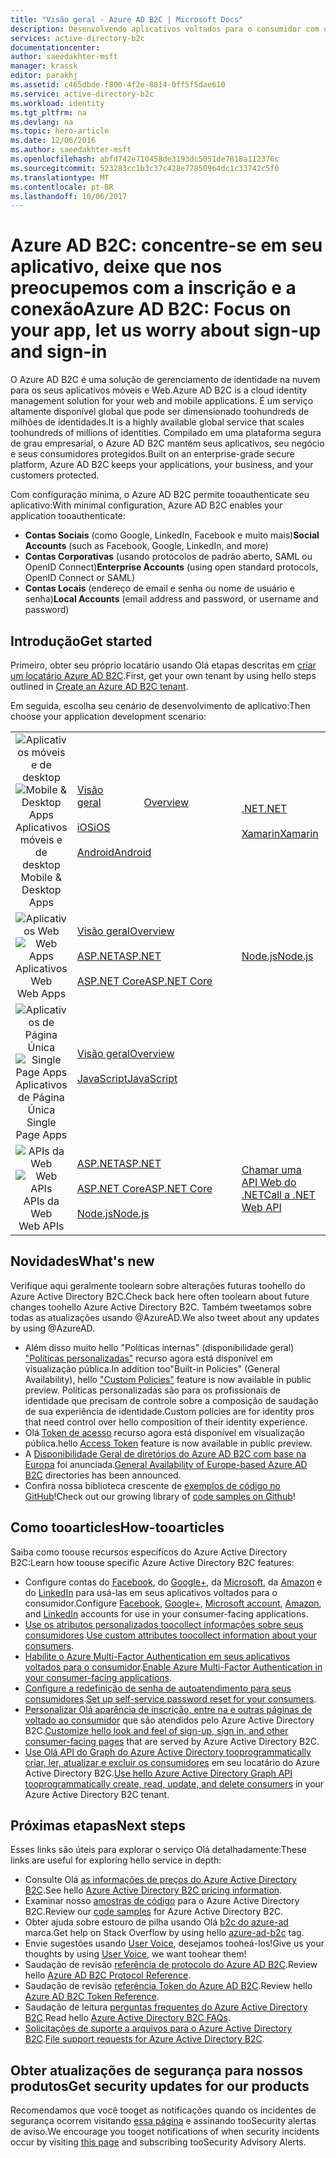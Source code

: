 ```yaml
---
title: "Visão geral - Azure AD B2C | Microsoft Docs"
description: Desenvolvendo aplicativos voltados para o consumidor com o Active Directory B2C do Azure
services: active-directory-b2c
documentationcenter: 
author: saeedakhter-msft
manager: krassk
editor: parakhj
ms.assetid: c465dbde-f800-4f2e-8814-0ff5f5dae610
ms.service: active-directory-b2c
ms.workload: identity
ms.tgt_pltfrm: na
ms.devlang: na
ms.topic: hero-article
ms.date: 12/06/2016
ms.author: saeedakhter-msft
ms.openlocfilehash: abfd742e710458de3193dc5051de7818a112376c
ms.sourcegitcommit: 523283cc1b3c37c428e77850964dc1c33742c5f0
ms.translationtype: MT
ms.contentlocale: pt-BR
ms.lasthandoff: 10/06/2017
---
```

# <a name="azure-ad-b2c-focus-on-your-app-let-us-worry-about-sign-up-and-sign-in"></a><span data-ttu-id="96ccb-103">Azure AD B2C: concentre-se em seu aplicativo, deixe que nos preocupemos com a inscrição e a conexão</span><span class="sxs-lookup"><span data-stu-id="96ccb-103">Azure AD B2C: Focus on your app, let us worry about sign-up and sign-in</span></span>

<span data-ttu-id="96ccb-104">O Azure AD B2C é uma solução de gerenciamento de identidade na nuvem para os seus aplicativos móveis e Web.</span><span class="sxs-lookup"><span data-stu-id="96ccb-104">Azure AD B2C is a cloud identity management solution for your web and mobile applications.</span></span> <span data-ttu-id="96ccb-105">É um serviço altamente disponível global que pode ser dimensionado toohundreds de milhões de identidades.</span><span class="sxs-lookup"><span data-stu-id="96ccb-105">It is a highly available global service that scales toohundreds of millions of identities.</span></span> <span data-ttu-id="96ccb-106">Compilado em uma plataforma segura de grau empresarial, o Azure AD B2C mantém seus aplicativos, seu negócio e seus consumidores protegidos.</span><span class="sxs-lookup"><span data-stu-id="96ccb-106">Built on an enterprise-grade secure platform, Azure AD B2C keeps your applications, your business, and your customers protected.</span></span>

<span data-ttu-id="96ccb-107">Com configuração mínima, o Azure AD B2C permite tooauthenticate seu aplicativo:</span><span class="sxs-lookup"><span data-stu-id="96ccb-107">With minimal configuration, Azure AD B2C enables your application tooauthenticate:</span></span>

* <span data-ttu-id="96ccb-108">**Contas Sociais** (como Google, LinkedIn, Facebook e muito mais)</span><span class="sxs-lookup"><span data-stu-id="96ccb-108">**Social Accounts** (such as Facebook, Google, LinkedIn, and more)</span></span>
* <span data-ttu-id="96ccb-109">**Contas Corporativas** (usando protocolos de padrão aberto, SAML ou OpenID Connect)</span><span class="sxs-lookup"><span data-stu-id="96ccb-109">**Enterprise Accounts** (using open standard protocols, OpenID Connect or SAML)</span></span>
* <span data-ttu-id="96ccb-110">**Contas Locais** (endereço de email e senha ou nome de usuário e senha)</span><span class="sxs-lookup"><span data-stu-id="96ccb-110">**Local Accounts** (email address and password, or username and password)</span></span>

## <a name="get-started"></a><span data-ttu-id="96ccb-111">Introdução</span><span class="sxs-lookup"><span data-stu-id="96ccb-111">Get started</span></span>

<span data-ttu-id="96ccb-112">Primeiro, obter seu próprio locatário usando Olá etapas descritas em [criar um locatário Azure AD B2C](active-directory-b2c-get-started.md).</span><span class="sxs-lookup"><span data-stu-id="96ccb-112">First, get your own tenant by using hello steps outlined in [Create an Azure AD B2C tenant](active-directory-b2c-get-started.md).</span></span>

<span data-ttu-id="96ccb-113">Em seguida, escolha seu cenário de desenvolvimento de aplicativo:</span><span class="sxs-lookup"><span data-stu-id="96ccb-113">Then choose your application development scenario:</span></span>

|  |  |  |  |
| --- | --- | --- | --- |
| <span data-ttu-id="96ccb-114"><center>![Aplicativos móveis e de desktop](../active-directory/develop/media/active-directory-developers-guide/NativeApp_Icon.png)</span><span class="sxs-lookup"><span data-stu-id="96ccb-114"><center>![Mobile & Desktop Apps](../active-directory/develop/media/active-directory-developers-guide/NativeApp_Icon.png)</span></span><br /><span data-ttu-id="96ccb-115">Aplicativos móveis e de desktop</center></span><span class="sxs-lookup"><span data-stu-id="96ccb-115">Mobile & Desktop Apps</center></span></span> | <span data-ttu-id="96ccb-116">[Visão geral](active-directory-b2c-reference-oauth-code.md)&nbsp;&nbsp;&nbsp;&nbsp;&nbsp;&nbsp;&nbsp;&nbsp;&nbsp;&nbsp;&nbsp;&nbsp;&nbsp;&nbsp;&nbsp;&nbsp;</span><span class="sxs-lookup"><span data-stu-id="96ccb-116">[Overview](active-directory-b2c-reference-oauth-code.md)&nbsp;&nbsp;&nbsp;&nbsp;&nbsp;&nbsp;&nbsp;&nbsp;&nbsp;&nbsp;&nbsp;&nbsp;&nbsp;&nbsp;&nbsp;&nbsp;</span></span><br /><br />[<span data-ttu-id="96ccb-117">iOS</span><span class="sxs-lookup"><span data-stu-id="96ccb-117">iOS</span></span>](https://github.com/Azure-Samples/active-directory-b2c-ios-swift-native-msal)<br /><br />[<span data-ttu-id="96ccb-118">Android</span><span class="sxs-lookup"><span data-stu-id="96ccb-118">Android</span></span>](https://github.com/Azure-Samples/active-directory-b2c-android-native-msal) | [<span data-ttu-id="96ccb-119">.NET</span><span class="sxs-lookup"><span data-stu-id="96ccb-119">.NET</span></span>](https://github.com/Azure-Samples/active-directory-b2c-dotnet-desktop)<br /><br />[<span data-ttu-id="96ccb-120">Xamarin</span><span class="sxs-lookup"><span data-stu-id="96ccb-120">Xamarin</span></span>](https://github.com/Azure-Samples/active-directory-b2c-xamarin-native) |  |
| <span data-ttu-id="96ccb-121"><center>![Aplicativos Web](../active-directory/develop/media/active-directory-developers-guide/Web_app.png)</span><span class="sxs-lookup"><span data-stu-id="96ccb-121"><center>![Web Apps](../active-directory/develop/media/active-directory-developers-guide/Web_app.png)</span></span><br /><span data-ttu-id="96ccb-122">Aplicativos Web</center></span><span class="sxs-lookup"><span data-stu-id="96ccb-122">Web Apps</center></span></span> | [<span data-ttu-id="96ccb-123">Visão geral</span><span class="sxs-lookup"><span data-stu-id="96ccb-123">Overview</span></span>](active-directory-b2c-reference-oidc.md)<br /><br />[<span data-ttu-id="96ccb-124">ASP.NET</span><span class="sxs-lookup"><span data-stu-id="96ccb-124">ASP.NET</span></span>](active-directory-b2c-devquickstarts-web-dotnet-susi.md)<br /><br />[<span data-ttu-id="96ccb-125">ASP.NET Core</span><span class="sxs-lookup"><span data-stu-id="96ccb-125">ASP.NET Core</span></span>](https://github.com/Azure-Samples/active-directory-b2c-dotnetcore-webapp) | [<span data-ttu-id="96ccb-126">Node.js</span><span class="sxs-lookup"><span data-stu-id="96ccb-126">Node.js</span></span>](active-directory-b2c-devquickstarts-web-node.md) |  |
| <span data-ttu-id="96ccb-127"><center>![Aplicativos de Página Única](../active-directory/develop/media/active-directory-developers-guide/SPA.png)</span><span class="sxs-lookup"><span data-stu-id="96ccb-127"><center>![Single Page Apps](../active-directory/develop/media/active-directory-developers-guide/SPA.png)</span></span><br /><span data-ttu-id="96ccb-128">Aplicativos de Página Única</center></span><span class="sxs-lookup"><span data-stu-id="96ccb-128">Single Page Apps</center></span></span> | [<span data-ttu-id="96ccb-129">Visão geral</span><span class="sxs-lookup"><span data-stu-id="96ccb-129">Overview</span></span>](active-directory-b2c-reference-spa.md)<br /><br />[<span data-ttu-id="96ccb-130">JavaScript</span><span class="sxs-lookup"><span data-stu-id="96ccb-130">JavaScript</span></span>](https://github.com/Azure-Samples/active-directory-b2c-javascript-msal-singlepageapp)<br /><br /> |  |  |
| <span data-ttu-id="96ccb-131"><center>![APIs da Web](../active-directory/develop/media/active-directory-developers-guide/Web_API.png)</span><span class="sxs-lookup"><span data-stu-id="96ccb-131"><center>![Web APIs](../active-directory/develop/media/active-directory-developers-guide/Web_API.png)</span></span><br /><span data-ttu-id="96ccb-132">APIs da Web</center></span><span class="sxs-lookup"><span data-stu-id="96ccb-132">Web APIs</center></span></span> | [<span data-ttu-id="96ccb-133">ASP.NET</span><span class="sxs-lookup"><span data-stu-id="96ccb-133">ASP.NET</span></span>](active-directory-b2c-devquickstarts-api-dotnet.md)<br /><br /> [<span data-ttu-id="96ccb-134">ASP.NET Core</span><span class="sxs-lookup"><span data-stu-id="96ccb-134">ASP.NET Core</span></span>](https://github.com/Azure-Samples/active-directory-b2c-dotnetcore-webapi)<br /><br /> [<span data-ttu-id="96ccb-135">Node.js</span><span class="sxs-lookup"><span data-stu-id="96ccb-135">Node.js</span></span>](https://github.com/Azure-Samples/active-directory-b2c-javascript-nodejs-webapi) | [<span data-ttu-id="96ccb-136">Chamar uma API Web do .NET</span><span class="sxs-lookup"><span data-stu-id="96ccb-136">Call a .NET Web API</span></span>](active-directory-b2c-devquickstarts-web-api-dotnet.md) |

## <a name="whats-new"></a><span data-ttu-id="96ccb-137">Novidades</span><span class="sxs-lookup"><span data-stu-id="96ccb-137">What's new</span></span>

<span data-ttu-id="96ccb-138">Verifique aqui geralmente toolearn sobre alterações futuras toohello do Azure Active Directory B2C.</span><span class="sxs-lookup"><span data-stu-id="96ccb-138">Check back here often toolearn about future changes toohello Azure Active Directory B2C.</span></span> <span data-ttu-id="96ccb-139">Também tweetamos sobre todas as atualizações usando @AzureAD.</span><span class="sxs-lookup"><span data-stu-id="96ccb-139">We also tweet about any updates by using @AzureAD.</span></span>

* <span data-ttu-id="96ccb-140">Além disso muito hello "Políticas internas" (disponibilidade geral) ["Políticas personalizadas"](active-directory-b2c-overview-custom.md) recurso agora está disponível em visualização pública.</span><span class="sxs-lookup"><span data-stu-id="96ccb-140">In addition too"Built-in Policies" (General Availability), hello ["Custom Policies"](active-directory-b2c-overview-custom.md) feature is now available in public preview.</span></span>  <span data-ttu-id="96ccb-141">Políticas personalizadas são para os profissionais de identidade que precisam de controle sobre a composição de saudação de sua experiência de identidade.</span><span class="sxs-lookup"><span data-stu-id="96ccb-141">Custom policies are for identity pros that need control over hello composition of their identity experience.</span></span>
* <span data-ttu-id="96ccb-142">Olá [Token de acesso](https://azure.microsoft.com/en-us/blog/azure-ad-b2c-access-tokens-now-in-public-preview) recurso agora está disponível em visualização pública.</span><span class="sxs-lookup"><span data-stu-id="96ccb-142">hello [Access Token](https://azure.microsoft.com/en-us/blog/azure-ad-b2c-access-tokens-now-in-public-preview) feature is now available in public preview.</span></span>
* <span data-ttu-id="96ccb-143">A [Disponibilidade Geral de diretórios do Azure AD B2C com base na Europa](https://azure.microsoft.com/en-us/blog/azuread-b2c-ga-eu/) foi anunciada.</span><span class="sxs-lookup"><span data-stu-id="96ccb-143">[General Availability of Europe-based Azure AD B2C](https://azure.microsoft.com/en-us/blog/azuread-b2c-ga-eu/) directories has been announced.</span></span>
* <span data-ttu-id="96ccb-144">Confira nossa biblioteca crescente de [exemplos de código no GitHub](https://github.com/Azure-Samples?q=b2c)!</span><span class="sxs-lookup"><span data-stu-id="96ccb-144">Check out our growing library of [code samples on Github](https://github.com/Azure-Samples?q=b2c)!</span></span>

## <a name="how-tooarticles"></a><span data-ttu-id="96ccb-145">Como tooarticles</span><span class="sxs-lookup"><span data-stu-id="96ccb-145">How-tooarticles</span></span>

<span data-ttu-id="96ccb-146">Saiba como toouse recursos específicos do Azure Active Directory B2C:</span><span class="sxs-lookup"><span data-stu-id="96ccb-146">Learn how toouse specific Azure Active Directory B2C features:</span></span>

* <span data-ttu-id="96ccb-147">Configure contas do [Facebook](active-directory-b2c-setup-fb-app.md), do [Google+](active-directory-b2c-setup-goog-app.md), da [Microsoft](active-directory-b2c-setup-msa-app.md), da [Amazon](active-directory-b2c-setup-amzn-app.md) e do [LinkedIn](active-directory-b2c-setup-li-app.md) para usá-las em seus aplicativos voltados para o consumidor.</span><span class="sxs-lookup"><span data-stu-id="96ccb-147">Configure [Facebook](active-directory-b2c-setup-fb-app.md), [Google+](active-directory-b2c-setup-goog-app.md), [Microsoft account](active-directory-b2c-setup-msa-app.md), [Amazon](active-directory-b2c-setup-amzn-app.md), and [LinkedIn](active-directory-b2c-setup-li-app.md) accounts for use in your consumer-facing applications.</span></span>
* <span data-ttu-id="96ccb-148">[Use os atributos personalizados toocollect informações sobre seus consumidores](active-directory-b2c-reference-custom-attr.md).</span><span class="sxs-lookup"><span data-stu-id="96ccb-148">[Use custom attributes toocollect information about your consumers](active-directory-b2c-reference-custom-attr.md).</span></span>
* <span data-ttu-id="96ccb-149">[Habilite o Azure Multi-Factor Authentication em seus aplicativos voltados para o consumidor](active-directory-b2c-reference-mfa.md).</span><span class="sxs-lookup"><span data-stu-id="96ccb-149">[Enable Azure Multi-Factor Authentication in your consumer-facing applications](active-directory-b2c-reference-mfa.md).</span></span>
* <span data-ttu-id="96ccb-150">[Configure a redefinição de senha de autoatendimento para seus consumidores](active-directory-b2c-reference-sspr.md).</span><span class="sxs-lookup"><span data-stu-id="96ccb-150">[Set up self-service password reset for your consumers](active-directory-b2c-reference-sspr.md).</span></span>
* <span data-ttu-id="96ccb-151">[Personalizar Olá aparência de inscrição, entre na e outras páginas de voltado ao consumidor](active-directory-b2c-reference-ui-customization.md) que são atendidos pelo Azure Active Directory B2C.</span><span class="sxs-lookup"><span data-stu-id="96ccb-151">[Customize hello look and feel of sign-up, sign in, and other consumer-facing pages](active-directory-b2c-reference-ui-customization.md) that are served by Azure Active Directory B2C.</span></span>
* <span data-ttu-id="96ccb-152">[Use Olá API do Graph do Azure Active Directory tooprogrammatically criar, ler, atualizar e excluir os consumidores](active-directory-b2c-devquickstarts-graph-dotnet.md) em seu locatário do Azure Active Directory B2C.</span><span class="sxs-lookup"><span data-stu-id="96ccb-152">[Use hello Azure Active Directory Graph API tooprogrammatically create, read, update, and delete consumers](active-directory-b2c-devquickstarts-graph-dotnet.md) in your Azure Active Directory B2C tenant.</span></span>

## <a name="next-steps"></a><span data-ttu-id="96ccb-153">Próximas etapas</span><span class="sxs-lookup"><span data-stu-id="96ccb-153">Next steps</span></span>

<span data-ttu-id="96ccb-154">Esses links são úteis para explorar o serviço Olá detalhadamente:</span><span class="sxs-lookup"><span data-stu-id="96ccb-154">These links are useful for exploring hello service in depth:</span></span>

* <span data-ttu-id="96ccb-155">Consulte Olá [as informações de preços do Azure Active Directory B2C](https://azure.microsoft.com/pricing/details/active-directory-b2c/).</span><span class="sxs-lookup"><span data-stu-id="96ccb-155">See hello [Azure Active Directory B2C pricing information](https://azure.microsoft.com/pricing/details/active-directory-b2c/).</span></span>
* <span data-ttu-id="96ccb-156">Examinar nosso [amostras de código](https://azure.microsoft.com/en-us/resources/samples/?service=active-directory&term=b2c) para o Azure Active Directory B2C.</span><span class="sxs-lookup"><span data-stu-id="96ccb-156">Review our [code samples](https://azure.microsoft.com/en-us/resources/samples/?service=active-directory&term=b2c) for Azure Active Directory B2C.</span></span> 
* <span data-ttu-id="96ccb-157">Obter ajuda sobre estouro de pilha usando Olá [b2c do azure-ad](http://stackoverflow.com/questions/tagged/azure-ad-b2c) marca.</span><span class="sxs-lookup"><span data-stu-id="96ccb-157">Get help on Stack Overflow by using hello [azure-ad-b2c](http://stackoverflow.com/questions/tagged/azure-ad-b2c) tag.</span></span>
* <span data-ttu-id="96ccb-158">Envie sugestões usando [User Voice](https://feedback.azure.com/forums/169401-azure-active-directory/category/160596-b2c), desejamos tooheá-los!</span><span class="sxs-lookup"><span data-stu-id="96ccb-158">Give us your thoughts by using [User Voice](https://feedback.azure.com/forums/169401-azure-active-directory/category/160596-b2c), we want toohear them!</span></span>
* <span data-ttu-id="96ccb-159">Saudação de revisão [referência de protocolo do Azure AD B2C](active-directory-b2c-reference-protocols.md).</span><span class="sxs-lookup"><span data-stu-id="96ccb-159">Review hello [Azure AD B2C Protocol Reference](active-directory-b2c-reference-protocols.md).</span></span>
* <span data-ttu-id="96ccb-160">Saudação de revisão [referência Token do Azure AD B2C](active-directory-b2c-reference-tokens.md).</span><span class="sxs-lookup"><span data-stu-id="96ccb-160">Review hello [Azure AD B2C Token Reference](active-directory-b2c-reference-tokens.md).</span></span>
* <span data-ttu-id="96ccb-161">Saudação de leitura [perguntas frequentes do Azure Active Directory B2C](active-directory-b2c-faqs.md).</span><span class="sxs-lookup"><span data-stu-id="96ccb-161">Read hello [Azure Active Directory B2C FAQs](active-directory-b2c-faqs.md).</span></span>
* <span data-ttu-id="96ccb-162">[Solicitações de suporte a arquivos para o Azure Active Directory B2C](active-directory-b2c-support.md).</span><span class="sxs-lookup"><span data-stu-id="96ccb-162">[File support requests for Azure Active Directory B2C](active-directory-b2c-support.md).</span></span>

## <a name="get-security-updates-for-our-products"></a><span data-ttu-id="96ccb-163">Obter atualizações de segurança para nossos produtos</span><span class="sxs-lookup"><span data-stu-id="96ccb-163">Get security updates for our products</span></span>

<span data-ttu-id="96ccb-164">Recomendamos que você tooget as notificações quando os incidentes de segurança ocorrem visitando [essa página](https://technet.microsoft.com/security/dd252948) e assinando tooSecurity alertas de aviso.</span><span class="sxs-lookup"><span data-stu-id="96ccb-164">We encourage you tooget notifications of when security incidents occur by visiting [this page](https://technet.microsoft.com/security/dd252948) and subscribing tooSecurity Advisory Alerts.</span></span>

